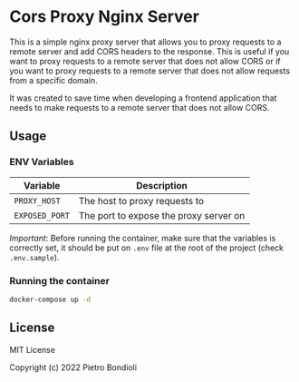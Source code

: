 # Cors Proxy Nginx Server

This is a simple nginx proxy server that allows you to proxy requests to a remote server and add CORS headers to the response. This is useful if you want to proxy requests to a remote server that does not allow CORS or if you want to proxy requests to a remote server that does not allow requests from a specific domain.

It was created to save time when developing a frontend application that needs to make requests to a remote server that does not allow CORS.

## Usage

### ENV Variables

| Variable | Description |
|----------|-------------|
| `PROXY_HOST` | The host to proxy requests to |
| `EXPOSED_PORT` | The port to expose the proxy server on |

*Important*: Before running the container, make sure that the variables is correctly set, it should be put on `.env` file at the root of the project (check `.env.sample`).

### Running the container

```bash
docker-compose up -d
```

## License

MIT License

Copyright (c) 2022 Pietro Bondioli
